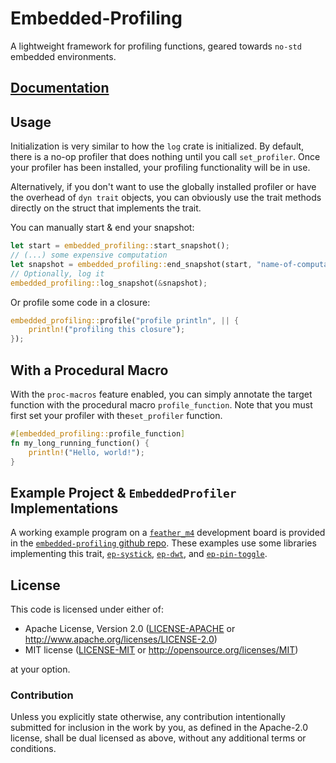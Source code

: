 # Embedded-Profiling

A lightweight framework for profiling functions, geared towards
`no-std` embedded environments.

## [Documentation](https://docs.rs/embedded-profiling/)

## Usage

Initialization is very similar
to how the `log` crate is initialized. By default, there is a
no-op profiler that does nothing until you call `set_profiler`.
Once your profiler has been installed, your profiling
functionality will be in use.

Alternatively, if you don't want to use the globally installed profiler
or have the overhead of `dyn trait` objects, you can obviously use the
trait methods directly on the struct that implements the trait.

You can manually start & end your snapshot:
```rust
let start = embedded_profiling::start_snapshot();
// (...) some expensive computation
let snapshot = embedded_profiling::end_snapshot(start, "name-of-computation");
// Optionally, log it
embedded_profiling::log_snapshot(&snapshot);
```

Or profile some code in a closure:
```rust
embedded_profiling::profile("profile println", || {
    println!("profiling this closure");
});
```

## With a Procedural Macro

With the `proc-macros` feature enabled, you can simply annotate
the target function with the procedural macro `profile_function`.
Note that you must first set your profiler with the`set_profiler`
function.
```rust
#[embedded_profiling::profile_function]
fn my_long_running_function() {
    println!("Hello, world!");
}
```

## Example Project & `EmbeddedProfiler` Implementations

A working example program on a [`feather_m4`] development board is provided
in the [`embedded-profiling` github repo](https://github.com/TDHolmes/embedded-profiling).
These examples use some libraries implementing this trait, [`ep-systick`], [`ep-dwt`], and [`ep-pin-toggle`].

## License

This code is licensed under either of:

- Apache License, Version 2.0 ([LICENSE-APACHE](../LICENSE-APACHE) or
  http://www.apache.org/licenses/LICENSE-2.0)
- MIT license ([LICENSE-MIT](../LICENSE-MIT) or http://opensource.org/licenses/MIT)

at your option.

### Contribution

Unless you explicitly state otherwise, any contribution intentionally submitted for inclusion in the
work by you, as defined in the Apache-2.0 license, shall be dual licensed as above, without any
additional terms or conditions.


[`feather_m4`]: https://www.adafruit.com/product/3857
[`ep-dwt`]: https://docs.rs/ep-dwt
[`ep-systick`]: https://docs.rs/ep-systick
[`ep-pin-toggle`]: https://docs.rs/ep-pin-toggle